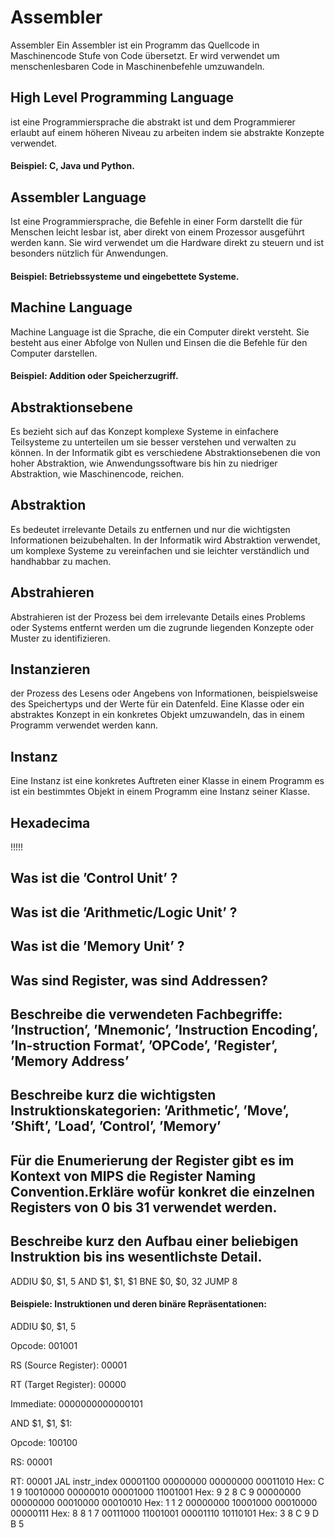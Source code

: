 # Assembler
Assembler
Ein Assembler ist ein Programm das Quellcode in Maschinencode Stufe von Code übersetzt. Er wird verwendet um menschenlesbaren Code in Maschinenbefehle umzuwandeln.

## High Level Programming Language
ist eine Programmiersprache die abstrakt ist und dem Programmierer erlaubt auf einem höheren Niveau zu arbeiten indem sie abstrakte Konzepte verwendet.
#### Beispiel: C, Java und Python.

## Assembler Language
Ist eine Programmiersprache, die Befehle in einer Form darstellt die für Menschen leicht lesbar ist, aber direkt von einem Prozessor ausgeführt werden kann. Sie wird verwendet um die Hardware direkt zu steuern und ist besonders nützlich für Anwendungen.
#### Beispiel: Betriebssysteme und eingebettete Systeme.

## Machine Language
Machine Language ist die Sprache, die ein Computer direkt versteht. Sie besteht aus einer Abfolge von Nullen und Einsen die die Befehle für den Computer darstellen.
#### Beispiel: Addition oder Speicherzugriff.

## Abstraktionsebene
 Es bezieht sich auf das Konzept komplexe Systeme in einfachere Teilsysteme zu unterteilen um sie besser verstehen und verwalten zu können. In der Informatik gibt es verschiedene Abstraktionsebenen die von hoher Abstraktion, wie Anwendungssoftware bis hin zu niedriger Abstraktion, wie Maschinencode, reichen.

## Abstraktion
Es bedeutet irrelevante Details zu entfernen und nur die wichtigsten Informationen beizubehalten. In der Informatik wird Abstraktion verwendet, um komplexe Systeme zu vereinfachen und sie leichter verständlich und handhabbar zu machen.

## Abstrahieren
Abstrahieren ist der Prozess bei dem irrelevante Details eines Problems oder Systems entfernt werden um die zugrunde liegenden Konzepte oder Muster zu identifizieren.

## Instanzieren
der Prozess des Lesens oder Angebens von Informationen, beispielsweise des Speichertyps und der Werte für ein Datenfeld.
Eine Klasse oder ein abstraktes Konzept in ein konkretes Objekt umzuwandeln, das in einem Programm verwendet werden kann.

## Instanz
Eine Instanz ist eine konkretes Auftreten einer Klasse in einem Programm es ist ein bestimmtes Objekt in einem Programm eine Instanz seiner Klasse.

## Hexadecima

!!!!!
## Was ist die ’Control Unit’ ?
## Was ist die ’Arithmetic/Logic Unit’ ?
## Was ist die ’Memory Unit’ ?
## Was sind Register, was sind Addressen?

## Beschreibe die verwendeten Fachbegriffe: ’Instruction’, ’Mnemonic’, ’Instruction Encoding’, ’In-struction Format’, ’OPCode’, ’Register’, ’Memory Address’
## Beschreibe kurz die wichtigsten Instruktionskategorien: ’Arithmetic’, ’Move’, ’Shift’, ’Load’, ’Control’, ’Memory’
## Für die Enumerierung der Register gibt es im Kontext von MIPS die Register Naming Convention.Erkläre wofür konkret die einzelnen Registers von 0 bis 31 verwendet werden.
## Beschreibe kurz den Aufbau einer beliebigen Instruktion bis ins wesentlichste Detail.

ADDIU $0, $1, 5
AND $1, $1, $1
BNE $0, $0, 32
JUMP 8
#### Beispiele: Instruktionen und deren binäre Repräsentationen:
ADDIU $0, $1, 5

Opcode: 001001

RS (Source Register): 00001

RT (Target Register): 00000

Immediate: 0000000000000101

AND $1, $1, $1:

Opcode: 100100

RS: 00001

RT: 00001
    JAL              instr_index
00001100 00000000 00000000 00011010
Hex: C 1 9
10010000 00000010 00001000 11001001
Hex: 9 2 8 C 9
00000000 00000000 00010000 00010010
Hex: 1 1 2
00000000 10001000 00010000 00000111
Hex: 8 8 1 7
00111000 11001001 00001110 10110101
Hex: 3 8 C 9 D B 5

